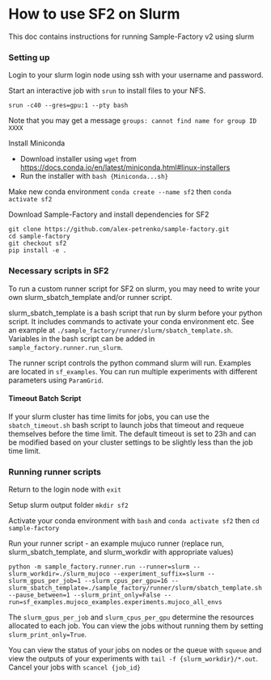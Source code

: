 # How to use SF2 on Slurm

This doc contains instructions for running Sample-Factory v2 using slurm

### Setting up

Login to your slurm login node using ssh with your username and password.

Start an interactive job with `srun` to install files to your NFS. 
```
srun -c40 --gres=gpu:1 --pty bash
```

Note that you may get a message `groups: cannot find name for group ID XXXX`

Install Miniconda
- Download installer using `wget` from https://docs.conda.io/en/latest/miniconda.html#linux-installers
- Run the installer with `bash {Miniconda...sh}`

Make new conda environment `conda create --name sf2` then `conda activate sf2`

Download Sample-Factory and install dependencies for SF2
```
git clone https://github.com/alex-petrenko/sample-factory.git
cd sample-factory
git checkout sf2
pip install -e .
```

### Necessary scripts in SF2

To run a custom runner script for SF2 on slurm, you may need to write your own slurm_sbatch_template and/or runner script.

slurm_sbatch_template is a bash script that run by slurm before your python script. It includes commands to activate your conda environment etc. See an example at `./sample_factory/runner/slurm/sbatch_template.sh`. Variables in the bash script can be added in `sample_factory.runner.run_slurm`.

The runner script controls the python command slurm will run. Examples are located in `sf_examples`. You can run multiple experiments with different parameters using `ParamGrid`.

#### Timeout Batch Script

If your slurm cluster has time limits for jobs, you can use the `sbatch_timeout.sh` bash script to launch jobs that timeout and requeue themselves before the time limit. The default timeout is set to 23h and can be modified based on your cluster settings to be slightly less than the job time limit.

### Running runner scripts

Return to the login node with `exit`

Setup slurm output folder `mkdir sf2` 

Activate your conda environment with `bash` and `conda activate sf2` then `cd sample-factory`

Run your runner script - an example mujuco runner (replace run, slurm_sbatch_template, and slurm_workdir with appropriate values)
```
python -m sample_factory.runner.run --runner=slurm --slurm_workdir=./slurm_mujoco --experiment_suffix=slurm --slurm_gpus_per_job=1 --slurm_cpus_per_gpu=16 --slurm_sbatch_template=./sample_factory/runner/slurm/sbatch_template.sh --pause_between=1 --slurm_print_only=False --run=sf_examples.mujoco_examples.experiments.mujoco_all_envs
```

The `slurm_gpus_per_job` and `slurm_cpus_per_gpu` determine the resources allocated to each job. You can view the jobs without running them by setting `slurm_print_only=True`.

You can view the status of your jobs on nodes or the queue with `squeue` and view the outputs of your experiments with `tail -f {slurm_workdir}/*.out`. Cancel your jobs with `scancel {job_id}`
